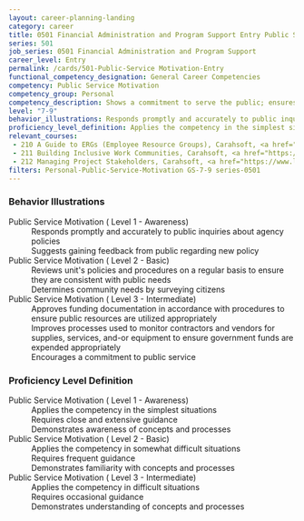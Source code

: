 ```yaml
---
layout: career-planning-landing
category: career
title: 0501 Financial Administration and Program Support Entry Public Service Motivation
series: 501
job_series: 0501 Financial Administration and Program Support
career_level: Entry
permalink: /cards/501-Public-Service Motivation-Entry
functional_competency_designation: General Career Competencies
competency: Public Service Motivation
competency_group: Personal
competency_description: Shows a commitment to serve the public; ensures that actions meet public needs; aligns organizational objectives and practices with public interests
level: "7-9"
behavior_illustrations: Responds promptly and accurately to public inquiries about agency policies ? Suggests gaining feedback from public regarding new policy ? Reviews unit's policies and procedures on a regular basis to ensure they are consistent with public needs ? Determines community needs by surveying citizens ? Approves funding documentation in accordance with procedures to ensure public resources are utilized appropriately ? Improves processes used to monitor contractors and vendors for supplies, services, and-or equipment to ensure government funds are expended appropriately ? Encourages a commitment to public service
proficiency_level_definition: Applies the competency in the simplest situations ? Requires close and extensive guidance ? Demonstrates awareness of concepts and processes ? Applies the competency in somewhat difficult situations ? Requires frequent guidance ? Demonstrates familiarity with concepts and processes ? Applies the competency in difficult situations ? Requires occasional guidance ? Demonstrates understanding of concepts and processes
relevant_courses: 
 - 210 A Guide to ERGs (Employee Resource Groups), Carahsoft, <a href="https://www.linkedin.com/learning/a-guide-to-ergs-employee-resource-groups">https://www.linkedin.com/learning/a-guide-to-ergs-employee-resource-groups</a>
 - 211 Building Inclusive Work Communities, Carahsoft, <a href="https://www.linkedin.com/learning/building-inclusive-work-communities">https://www.linkedin.com/learning/building-inclusive-work-communities</a>
 - 212 Managing Project Stakeholders, Carahsoft, <a href="https://www.linkedin.com/learning/managing-project-stakeholders-2">https://www.linkedin.com/learning/managing-project-stakeholders-2</a>
filters: Personal-Public-Service-Motivation GS-7-9 series-0501
---
```


<div class="desktop:grid-col-6 margin-y-205">
  <div class="border-top-05 bg-white padding-2 shadow-5 height-full members-hover border-1px border-gray-30 border-top-orange radius-lg">
    <h3>Behavior Illustrations</h3>
    <dl class="text-base"><dt>Public Service Motivation ( Level 1 - Awareness)</dt><dd>Responds promptly and accurately to public inquiries about agency policies </dd><dd> Suggests gaining feedback from public regarding new policy</dd><dt>Public Service Motivation ( Level 2 - Basic)</dt><dd>Reviews unit's policies and procedures on a regular basis to ensure they are consistent with public needs </dd><dd> Determines community needs by surveying citizens</dd><dt>Public Service Motivation ( Level 3 - Intermediate)</dt><dd>Approves funding documentation in accordance with procedures to ensure public resources are utilized appropriately </dd><dd> Improves processes used to monitor contractors and vendors for supplies, services, and-or equipment to ensure government funds are expended appropriately </dd><dd> Encourages a commitment to public service</dd></dl>
  </div>
</div>
<div class="desktop:grid-col-6 margin-y-205">
  <div class="border-top-05 bg-white padding-2 shadow-5 height-full members-hover border-1px border-gray-30 border-top-orange radius-lg">
    <h3>Proficiency Level Definition</h3>
    <dl class="text-base"><dt>Public Service Motivation ( Level 1 - Awareness)</dt><dd>Applies the competency in the simplest situations </dd><dd> Requires close and extensive guidance </dd><dd> Demonstrates awareness of concepts and processes</dd><dt>Public Service Motivation ( Level 2 - Basic)</dt><dd>Applies the competency in somewhat difficult situations </dd><dd> Requires frequent guidance </dd><dd> Demonstrates familiarity with concepts and processes</dd><dt>Public Service Motivation ( Level 3 - Intermediate)</dt><dd>Applies the competency in difficult situations </dd><dd> Requires occasional guidance </dd><dd> Demonstrates understanding of concepts and processes</dd></dl>
  </div>
</div>